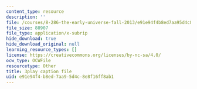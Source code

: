 ```yaml
---
content_type: resource
description: ''
file: /courses/8-286-the-early-universe-fall-2013/e91e94f4b8ed7aa95d4c8e8f16ff8ab1_seBwiL9InII.srt
file_size: 88907
file_type: application/x-subrip
hide_download: true
hide_download_original: null
learning_resource_types: []
license: https://creativecommons.org/licenses/by-nc-sa/4.0/
ocw_type: OCWFile
resourcetype: Other
title: 3play caption file
uid: e91e94f4-b8ed-7aa9-5d4c-8e8f16ff8ab1
---
```

